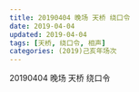 ```yaml
---
title: 20190404 晚场 天桥 绕口令
date: 2019-04-04
updated: 2019-04-04
tags: [天桥, 绕口令, 相声]
categories: (2019)己亥年场次
---
```

20190404 晚场 天桥 绕口令